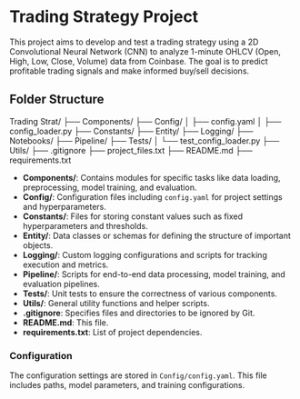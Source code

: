 # Trading Strategy Project

This project aims to develop and test a trading strategy using a 2D Convolutional Neural Network (CNN) to analyze 1-minute OHLCV (Open, High, Low, Close, Volume) data from Coinbase. The goal is to predict profitable trading signals and make informed buy/sell decisions.

## Folder Structure

Trading Strat/
├── Components/
├── Config/
│   ├── config.yaml
│   ├── config_loader.py
├── Constants/
├── Entity/
├── Logging/
├── Notebooks/
├── Pipeline/
├── Tests/
│   └── test_config_loader.py
├── Utils/
├── .gitignore
├── project_files.txt
├── README.md
├── requirements.txt

- **Components/**: Contains modules for specific tasks like data loading, preprocessing, model training, and evaluation.
- **Config/**: Configuration files including `config.yaml` for project settings and hyperparameters.
- **Constants/**: Files for storing constant values such as fixed hyperparameters and thresholds.
- **Entity/**: Data classes or schemas for defining the structure of important objects.
- **Logging/**: Custom logging configurations and scripts for tracking execution and metrics.
- **Pipeline/**: Scripts for end-to-end data processing, model training, and evaluation pipelines.
- **Tests/**: Unit tests to ensure the correctness of various components.
- **Utils/**: General utility functions and helper scripts.
- **.gitignore**: Specifies files and directories to be ignored by Git.
- **README.md**: This file.
- **requirements.txt**: List of project dependencies.

### **Configuration**

The configuration settings are stored in `Config/config.yaml`. This file includes paths, model parameters, and training configurations.

